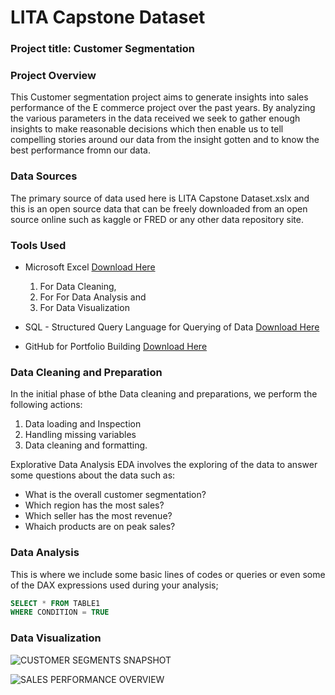 # LITA Capstone Dataset

### Project title: Customer Segmentation

### Project Overview
This Customer segmentation project aims to generate insights into sales performance of the E commerce project over the past years. By analyzing the various parameters in the data received we seek to gather enough insights to make reasonable decisions which then enable us to tell compelling stories around our data from the insight gotten and to know the best performance fromn our data.

### Data Sources
The primary source of data used here is LITA Capstone Dataset.xslx and this is an open source data that can be freely downloaded from an open source online such as kaggle or FRED or any other data repository site.

### Tools Used
- Microsoft Excel [Download Here](https://www.microsoft.com)
  1. For Data Cleaning,
  2. For For Data Analysis and
  3. For Data Visualization

- SQL - Structured Query Language for Querying of Data [Download Here](https://www.microsoft.com/en-us/sql-server/sql-server-downloads)
- GitHub for Portfolio Building [Download Here](https://github.com/apps/desktop)

### Data Cleaning and Preparation
In the initial phase of bthe Data cleaning and preparations, we perform the following actions:
1. Data loading and Inspection
2. Handling missing variables
3. Data cleaning and formatting.

Explorative Data Analysis
EDA involves the exploring of the data to answer some questions about the data such as:
- What is the overall customer segmentation?
- Which region has the most sales?
- Which seller has the most revenue?
- Whaich products are on peak sales?

### Data Analysis
This is where we include some basic lines of codes or queries or even some of the DAX expressions used during your analysis;

```SQL
SELECT * FROM TABLE1
WHERE CONDITION = TRUE
```

### Data Visualization
![CUSTOMER SEGMENTS SNAPSHOT](https://github.com/user-attachments/assets/7d966fd9-8adc-445b-946d-4dc5bc90c86e)

![SALES PERFORMANCE OVERVIEW](https://github.com/user-attachments/assets/e3700d77-9df9-4bab-9805-1ab6b9fe9b9b)

